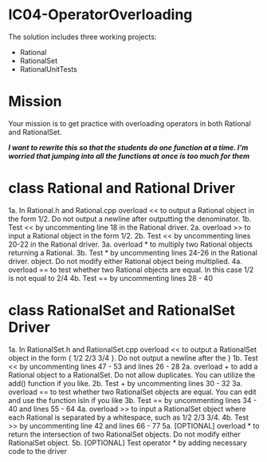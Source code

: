 # IC04-OperatorOverloading
The solution includes three working projects:
- Rational
- RationalSet
- RationalUnitTests

# Mission
Your mission is to get practice with overloading operators in both 
Rational and RationalSet.

***I want to rewrite this so that the students do one function at a 
time. I'm worried that jumping into all the functions at once is too 
much for them***

# class Rational and Rational Driver
1a.	In Rational.h and Rational.cpp overload << to output a Rational 
object in the form 1/2. Do not output a newline after outputting the 
denominator.
1b.  Test << by uncommenting line 18 in the Rational driver.
2a.	overload >> to input a Rational object in the form 1/2.
2b.  Test << by uncommenting lines 20-22 in the Rational driver.
3a.	overload * to multiply two Rational objects returning a Rational.
3b.  Test * by uncommenting lines 24-26 in the Rational driver.
object. Do not modify either Rational object being multiplied.
4a.	overload == to test whether two Rational objects are equal. In 
this case 1/2 is not equal to 2/4 
4b.  Test == by uncommenting lines 28 - 40

# class RationalSet and RationalSet Driver
1a.	In RationalSet.h and RationalSet.cpp overload << to output a 
RationalSet object in the form { 1/2 2/3 3/4 }. Do not output a newline
after the }
1b. Test << by uncommenting lines 47 - 53 and lines 26 - 28
2a.	overload + to add a Rational object to a RationalSet. Do not allow 
duplicates. You can utilize the add() function if you like.
2b.  Test + by uncommenting lines 30 - 32
3a.	overload == to test whether two RationalSet objects are equal. You can
edit and use the function isIn if you like
3b. Test == by uncommenting lines 34 - 40 and lines 55 - 64
4a.	overload >> to input a RationalSet object where each Rational is 
separated by a whitespace, such as 1/2 2/3 3/4. 
4b. Test >> by uncommenting line 42 and lines 66 - 77
5a. [OPTIONAL] overload * to return the intersection of two RationalSet objects. Do not 
modify either RationalSet object.
5b. [OPTIONAL] Test operator * by adding necessary code to the driver